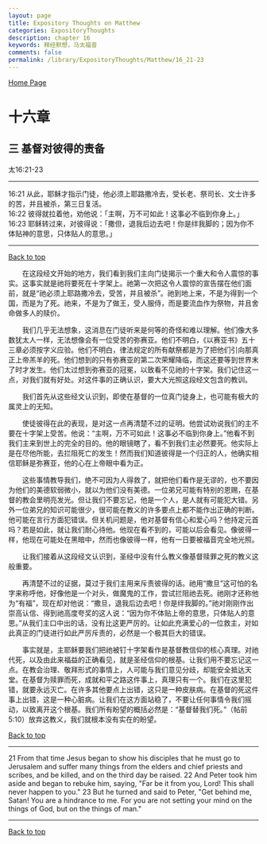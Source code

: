 ```yaml
---
layout: page
title: Expository Thoughts on Matthew
categories: ExpositoryThoughts
description: chapter 16
keywords: 释经默想，马太福音
comments: false
permalink: /library/ExpositoryThoughts/Matthew/16_21-23
---
```

[ Home Page ]({{site.baseurl}}/index) <br>

<a name="0"></a>
# 十六章 

## 三 基督对彼得的责备

太16:21-23

***

16:21 从此，耶稣才指示门徒，他必须上耶路撒冷去，受长老、祭司长、文士许多的苦，并且被杀，第三日复活。<br>
16:22 彼得就拉着他，劝他说：「主啊，万不可如此！这事必不临到你身上。」<br>
16:23 耶稣转过来，对彼得说：「撒但，退我后边去吧！你是绊我脚的；因为你不体贴神的意思，只体贴人的意思。」<br>

***

[Back to top](#0)

&emsp;&emsp;在这段经文开始的地方，我们看到我们主向门徒揭示一个重大和令人震惊的事实。这事实就是祂将要死在十字架上。祂第一次把这令人震惊的宣告摆在他们面前，就是“祂必须上耶路撒冷去，受苦，并且被杀”。祂到地上来，不是为得到一个国，而是为了死。祂来，不是为了做王，受人服侍，而是要流血作为祭物，并且舍命做多人的赎价。

&emsp;&emsp;我们几乎无法想象，这消息在门徒听来是何等的奇怪和难以理解。他们像大多数犹太人一样，无法想像会有一位受苦的弥赛亚。他们不明白，《以赛亚书》五十三章必须按字义应验。他们不明白，律法规定的所有献祭都是为了把他们引向那真正上帝羔羊的死。他们想到的只有弥赛亚的第二次荣耀降临，而这还要等到世界末了时才发生。他们太过想到弥赛亚的冠冕，以致看不见祂的十字架。我们记住这一点，对我们就有好处。对这件事的正确认识，要大大光照这段经文包含的教训。

&emsp;&emsp;我们首先从这些经文认识到，即使在基督的一位真门徒身上，也可能有极大的属灵上的无知。

&emsp;&emsp;使徒彼得在此的表现，是对这一点再清楚不过的证明。他尝试劝说我们的主不要在十字架上受苦。他说：“主啊，万不可如此！这事必不临到你身上。”他看不到我们主来到世上的完全的目的。他的眼镜瞎了，看不到我们主必然要死。他实际上是在尽他所能，去拦阻死亡的发生！然而我们知道彼得是一个归正的人，他确实相信耶稣是弥赛亚，他的心在上帝眼中看为正。

&emsp;&emsp;这些事情教导我们，绝不可因为人得救了，就把他们看作是无谬的，也不要因为他们的美德软弱微小，就以为他们没有美德。一位弟兄可能有特别的恩赐，在基督的教会里明亮发光。但让我们不要忘记，他是一个人，是人就有可能犯大错。另外一位弟兄的知识可能很少，很可能在教义的许多要点上都不能作出正确的判断。他可能在言行方面犯错误。但关机问题是，他对基督有信心和爱心吗？他持定元首吗？若是如此，就让我们耐心待他。他现在看不到的，可能以后会看见。像彼得一样，他现在可能处在黑暗中，然而也像彼得一样，他有一日要被福音完全地光照。

&emsp;&emsp;让我们接着从这段经文认识到，圣经中没有什么教义像基督赎罪之死的教义这般重要。

&emsp;&emsp;再清楚不过的证据，莫过于我们主用来斥责彼得的话。祂用“撒旦”这可怕的名字来称呼他，好像他是一个对头，做魔鬼的工作，尝试拦阻祂去死。祂刚才还称他为“有福”，现在却对他说：“撒旦，退我后边去吧！你是绊我脚的。”祂对刚刚作出崇高认信、得到祂高度夸奖的这人说：“因为你不体贴上帝的意思，只体贴人的意思。”从我们主口中出的话，没有比这更严厉的。让如此充满爱心的一位救主，对如此真正的门徒进行如此严厉斥责的，必然是一个极其巨大的错误。

&emsp;&emsp;事实就是，主耶稣要我们把祂被钉十字架看作是基督教信仰的核心真理。对祂代死，以及由此来福益的正确看见，就是圣经信仰的根基。让我们用不要忘记这一点。在教会治理、敬拜形式的事情上，人可能与我们意见分歧，却能安全抵达天堂。在基督为赎罪而死，成就和平之路这件事上，真理只有一个。我们在这里犯错，就要永远灭亡。在许多其他要点上出错，这只是一种皮肤病。在基督的死这件事上出错，这是一种心脏病。让我们在这方面站稳了，不要让任何事情令我们摇动，以致离开这个根基。我们所有盼望的概括必然是：“基督替我们死。”（帖前5:10）放弃这教义，我们就根本没有实在的盼望。

[Back to top](#0)

***

21 From that time Jesus began to show his disciples that he must go to Jerusalem and suffer many things from the elders and chief priests and scribes, and be killed, and on the third day be raised. 22 And Peter took him aside and began to rebuke him, saying, "Far be it from you, Lord! This shall never happen to you." 23 But he turned and said to Peter, "Get behind me, Satan! You are a hindrance to me. For you are not setting your mind on the things of God, but on the things of man."

***

[Back to top](#0)
